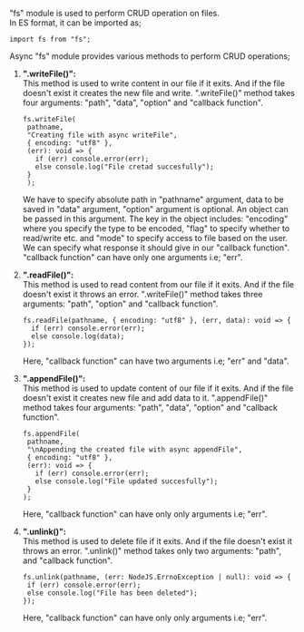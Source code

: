 "fs" module is used to perform CRUD operation on files.
<br> In ES format, it can be imported as;

```
import fs from "fs";
```

Async "fs" module provides various methods to perform CRUD operations;

1. **".writeFile()":**
   <br>This method is used to write content in our file if it exits. And if the file doesn't exist it creates the new file and write. ".writeFile()" method takes four arguments: "path", "data", "option" and "callback function".

   ```
   fs.writeFile(
    pathname,
    "Creating file with async writeFile",
    { encoding: "utf8" },
    (err): void => {
      if (err) console.error(err);
      else console.log("File cretad succesfully");
    }
    );
   ```

   We have to specify absolute path in "pathname" argument, data to be saved in "data" argument, "option" argument is optional. An object can be passed in this argument. The key in the object includes: "encoding" where you specify the type to be encoded, "flag" to specify whether to read/write etc. and "mode" to specify access to file based on the user. We can specify what response it should give in our "callback function". "callback function" can have only one arguments i.e; "err".

2. **".readFile()":**
   <br>This method is used to read content from our file if it exits. And if the file doesn't exist it throws an error. ".writeFile()" method takes three arguments: "path", "option" and "callback function".

   ```
   fs.readFile(pathname, { encoding: "utf8" }, (err, data): void => {
     if (err) console.error(err);
     else console.log(data);
   });
   ```

   Here, "callback function" can have two arguments i.e; "err" and "data".

3. **".appendFile()":**
   <br>This method is used to update content of our file if it exits. And if the file doesn't exist it creates new file and add data to it. ".appendFile()" method takes four arguments: "path", "data", "option" and "callback function".

   ```
   fs.appendFile(
    pathname,
    "\nAppending the created file with async appendFile",
    { encoding: "utf8" },
    (err): void => {
      if (err) console.error(err);
      else console.log("File updated succesfully");
    }
   );
   ```

   Here, "callback function" can have only only arguments i.e; "err".

4. **".unlink()":**
   <br>This method is used to delete file if it exits. And if the file doesn't exist it throws an error. ".unlink()" method takes only two arguments: "path", and "callback function".

   ```
   fs.unlink(pathname, (err: NodeJS.ErrnoException | null): void => {
    if (err) console.error(err);
    else console.log("File has been deleted");
   });
   ```

   Here, "callback function" can have only only arguments i.e; "err".
